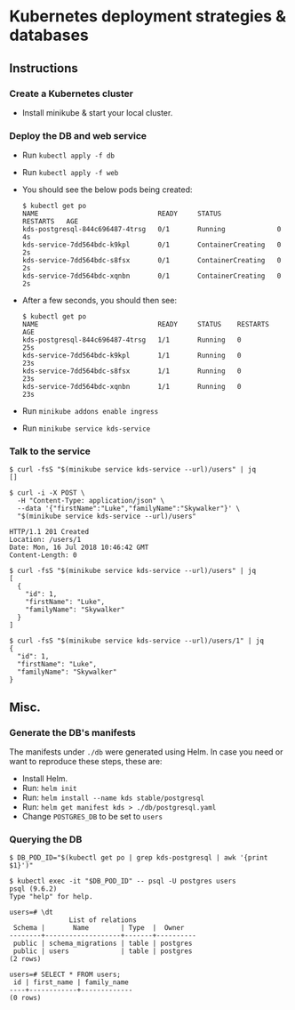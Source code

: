 # Kubernetes deployment strategies & databases

## Instructions

### Create a Kubernetes cluster

- Install minikube & start your local cluster.

### Deploy the DB and web service

- Run `kubectl apply -f db`
- Run `kubectl apply -f web`
- You should see the below pods being created:

  ```console
  $ kubectl get po
  NAME                              READY     STATUS              RESTARTS   AGE
  kds-postgresql-844c696487-4trsg   0/1       Running             0          4s
  kds-service-7dd564bdc-k9kpl       0/1       ContainerCreating   0          2s
  kds-service-7dd564bdc-s8fsx       0/1       ContainerCreating   0          2s
  kds-service-7dd564bdc-xqnbn       0/1       ContainerCreating   0          2s
  ```

- After a few seconds, you should then see:

  ```console
  $ kubectl get po
  NAME                              READY     STATUS    RESTARTS   AGE
  kds-postgresql-844c696487-4trsg   1/1       Running   0          25s
  kds-service-7dd564bdc-k9kpl       1/1       Running   0          23s
  kds-service-7dd564bdc-s8fsx       1/1       Running   0          23s
  kds-service-7dd564bdc-xqnbn       1/1       Running   0          23s
  ```

- Run `minikube addons enable ingress`
- Run `minikube service kds-service`

### Talk to the service

```console
$ curl -fsS "$(minikube service kds-service --url)/users" | jq
[]

$ curl -i -X POST \
  -H "Content-Type: application/json" \
  --data '{"firstName":"Luke","familyName":"Skywalker"}' \
  "$(minikube service kds-service --url)/users"

HTTP/1.1 201 Created
Location: /users/1
Date: Mon, 16 Jul 2018 10:46:42 GMT
Content-Length: 0

$ curl -fsS "$(minikube service kds-service --url)/users" | jq
[
  {
    "id": 1,
    "firstName": "Luke",
    "familyName": "Skywalker"
  }
]

$ curl -fsS "$(minikube service kds-service --url)/users/1" | jq
{
  "id": 1,
  "firstName": "Luke",
  "familyName": "Skywalker"
}
```

## Misc.

### Generate the DB's manifests

The manifests under `./db` were generated using Helm.
In case you need or want to reproduce these steps, these are:

- Install Helm.
- Run: `helm init`
- Run: `helm install --name kds stable/postgresql`
- Run: `helm get manifest kds > ./db/postgresql.yaml`
- Change `POSTGRES_DB` to be set to `users`

### Querying the DB

```console
$ DB_POD_ID="$(kubectl get po | grep kds-postgresql | awk '{print $1}')"

$ kubectl exec -it "$DB_POD_ID" -- psql -U postgres users
psql (9.6.2)
Type "help" for help.

users=# \dt
               List of relations
 Schema |       Name        | Type  |  Owner
--------+-------------------+-------+----------
 public | schema_migrations | table | postgres
 public | users             | table | postgres
(2 rows)

users=# SELECT * FROM users;
 id | first_name | family_name
----+------------+-------------
(0 rows)
```
